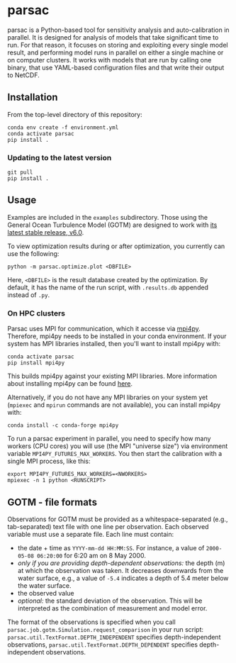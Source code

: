 # parsac

parsac is a Python-based tool for sensitivity analysis and auto-calibration in parallel.
It is designed for analysis of models that take significant time to run.
For that reason, it focuses on storing and exploiting every single model result,
and performing model runs in parallel on either a single machine or
on computer clusters. It works with models that are run by calling one binary,
that use YAML-based configuration files and that write their output to NetCDF.

## Installation

From the top-level directory of this repository:

```
conda env create -f environment.yml
conda activate parsac
pip install .
```

### Updating to the latest version

```
git pull
pip install .
```

## Usage

Examples are included in the `examples` subdirectory.
Those using the General Ocean Turbulence Model (GOTM) are designed
to work with [its latest stable release, v6.0](https://github.com/gotm-model/code/tree/v6.0).

To view optimization results during or after optimization, you currently can use the following:

```
python -m parsac.optimize.plot <DBFILE>
```

Here, `<DBFILE>` is the result database created by the optimization.
By default, it has the name of the run script, with `.results.db` appended instead of `.py`.

### On HPC clusters

Parsac uses MPI for communication, which it accesse via [mpi4py](https://mpi4py.readthedocs.io/en/stable/). Therefore, mpi4py needs to be installed in your conda environment. If your system has MPI libraries installed,
then you'll want to install mpi4py with:

```
conda activate parsac
pip install mpi4py
```

This builds mpi4py against your existing MPI libraries. More information about installing mpi4py can be found [here](https://mpi4py.readthedocs.io/en/stable/install.html).

Alternatively, if you do not have any MPI libraries on your system yet (`mpiexec` and `mpirun` commands are not available), you can install mpi4py with:

```
conda install -c conda-forge mpi4py
```

To run a parsac experiment in parallel, you need to specify how many workers (CPU cores) you will use (the MPI "universe size") via environment variable `MPI4PY_FUTURES_MAX_WORKERS`. You then start the calibration with a single MPI process, like this:

```
export MPI4PY_FUTURES_MAX_WORKERS=<NWORKERS>
mpiexec -n 1 python <RUNSCRIPT>
```


## GOTM - file formats

Observations for GOTM must be provided as a whitespace-separated (e.g., tab-separated)
text file with one line per observation. Each observed variable must use a separate file.
Each line must contain:
* the date + time as `YYYY-mm-dd HH:MM:SS`. For instance, a value of `2000-05-08 06:20:00` for 6:20 am on 8 May 2000.
* _only if you are providing depth-dependent observations:_ the depth (m) at which the
   observation was taken. It decreases downwards from the water surface, e.g., a
   value of `-5.4` indicates a depth of 5.4 meter below the water surface.
* the observed value
* _optional:_ the standard deviation of the observation. This will be interpreted as the combination of measurement and model error.

The format of the observations is specified when you call `parsac.job.gotm.Simulation.request_comparison`
in your run script:
`parsac.util.TextFormat.DEPTH_INDEPENDENT` specifies depth-independent observations,
`parsac.util.TextFormat.DEPTH_DEPENDENT` specifies depth-independent observations.